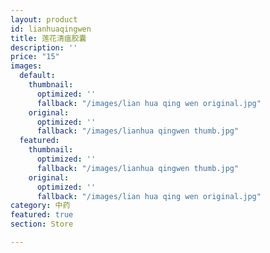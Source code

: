```yaml
---
layout: product
id: lianhuaqingwen
title: 莲花清瘟胶囊
description: ''
price: "15"
images:
  default:
    thumbnail:
      optimized: ''
      fallback: "/images/lian hua qing wen original.jpg"
    original:
      optimized: ''
      fallback: "/images/lianhua qingwen thumb.jpg"
  featured:
    thumbnail:
      optimized: ''
      fallback: "/images/lianhua qingwen thumb.jpg"
    original:
      optimized: ''
      fallback: "/images/lian hua qing wen original.jpg"
category: 中药
featured: true
section: Store

---
```

